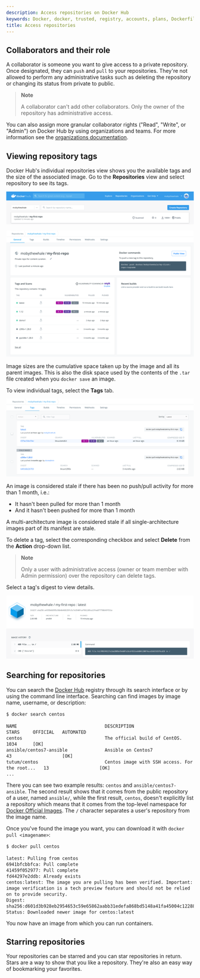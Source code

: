 ```yaml
---
description: Access repositories on Docker Hub
keywords: Docker, docker, trusted, registry, accounts, plans, Dockerfile, Docker Hub, webhooks, docs, documentation, collaborators, viewing, searching, starring
title: Access repositories
---
```


## Collaborators and their role

A collaborator is someone you want to give access to a private repository. Once
designated, they can `push` and `pull` to your repositories. They're not
allowed to perform any administrative tasks such as deleting the repository or
changing its status from private to public.

> **Note**
>
> A collaborator can't add other collaborators. Only the owner of
> the repository has administrative access.

You can also assign more granular collaborator rights ("Read", "Write", or
"Admin") on Docker Hub by using organizations and teams. For more information
see the [organizations documentation](../../../docker-hub/orgs.md#create-an-organization).

## Viewing repository tags

Docker Hub's individual repositories view shows you the available tags and the
size of the associated image. Go to the **Repositories** view and select repository to see its tags.

![Repository View](../../images/repos-create.png)

![View Repo Tags](../../images/repo-overview.png)

Image sizes are the cumulative space taken up by the image and all its parent
images. This is also the disk space used by the contents of the `.tar` file
created when you `docker save` an image.

To view individual tags, select the **Tags** tab.

![Manage Repo Tags](../../images/repo-tags-list.png)

An image is considered stale if there has been no push/pull activity for more
than 1 month, i.e.:

* It hasn't been pulled for more than 1 month
* And it hasn't been pushed for more than 1 month

A multi-architecture image is considered stale if all single-architecture images
part of its manifest are stale.

To delete a tag, select the corresponding checkbox and select **Delete** from the
**Action** drop-down list.

> **Note**
>
> Only a user with administrative access (owner or team member with Admin
> permission) over the repository can delete tags.

Select a tag's digest to view details.

![View Tag](../../images/repo-image-layers.png)

## Searching for repositories

You can search the [Docker Hub](https://hub.docker.com) registry through its
search interface or by using the command line interface. Searching can find
images by image name, username, or description:

```console
$ docker search centos

NAME                                 DESCRIPTION                                     STARS     OFFICIAL   AUTOMATED
centos                               The official build of CentOS.                   1034      [OK]
ansible/centos7-ansible              Ansible on Centos7                              43                   [OK]
tutum/centos                         Centos image with SSH access. For the root...   13                   [OK]
...
```

There you can see two example results: `centos` and `ansible/centos7-ansible`.
The second result shows that it comes from the public repository of a user,
named `ansible/`, while the first result, `centos`, doesn't explicitly list a
repository which means that it comes from the top-level namespace for
[Docker Official Images](../../official_images.md). The `/` character separates
a user's repository from the image name.

Once you've found the image you want, you can download it with `docker pull <imagename>`:

```console
$ docker pull centos

latest: Pulling from centos
6941bfcbbfca: Pull complete
41459f052977: Pull complete
fd44297e2ddb: Already exists
centos:latest: The image you are pulling has been verified. Important: image verification is a tech preview feature and should not be relied on to provide security.
Digest: sha256:d601d3b928eb2954653c59e65862aabb31edefa868bd5148a41fa45004c12288
Status: Downloaded newer image for centos:latest
```

You now have an image from which you can run containers.

## Starring repositories

Your repositories can be starred and you can star repositories in return. Stars
are a way to show that you like a repository. They're also an easy way of
bookmarking your favorites.

